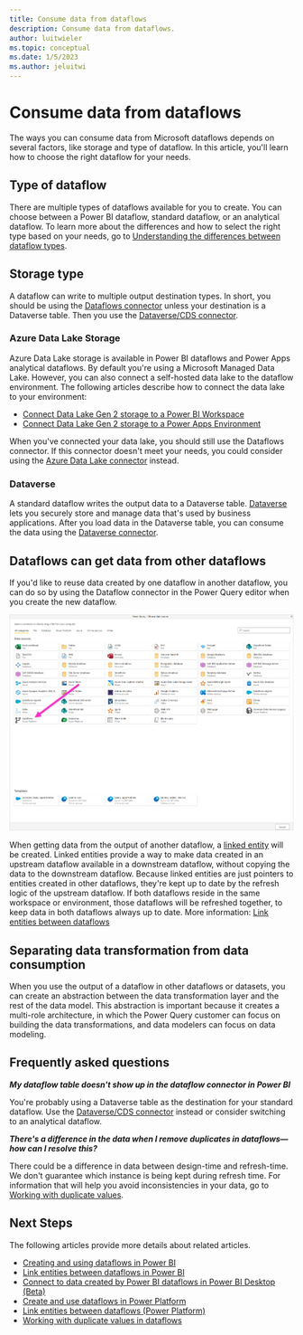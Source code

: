 ```yaml
---
title: Consume data from dataflows
description: Consume data from dataflows.
author: luitwieler
ms.topic: conceptual
ms.date: 1/5/2023
ms.author: jeluitwi
---
```


# Consume data from dataflows

The ways you can consume data from Microsoft dataflows depends on several factors, like storage and type of dataflow. In this article, you'll learn how to choose the right dataflow for your needs.

## Type of dataflow

There are multiple types of dataflows available for you to create. You can choose between a Power BI dataflow, standard dataflow, or an analytical dataflow. To learn more about the differences and how to select the right type based on your needs, go to [Understanding the differences between dataflow types](understanding-differences-between-analytical-standard-dataflows.md).

## Storage type

A dataflow can write to multiple output destination types. In short, you should be using the [Dataflows connector](../connectors/dataflows.md) unless your destination is a Dataverse table. Then you use the [Dataverse/CDS connector](../connectors/dataverse.md).

### Azure Data Lake Storage

Azure Data Lake storage is available in Power BI dataflows and Power Apps analytical dataflows. By default you're using a Microsoft Managed Data Lake. However, you can also connect a self-hosted data lake to the dataflow environment. The following articles describe how to connect the data lake to your environment:

- [Connect Data Lake Gen 2 storage to a Power BI Workspace](/power-bi/transform-model/dataflows/dataflows-azure-data-lake-storage-integration)
- [Connect Data Lake Gen 2 storage to a Power Apps Environment](./connect-azure-data-lake-storage-for-dataflow.md)

When you've connected your data lake, you should still use the Dataflows connector. If this connector doesn't meet your needs, you could consider using the [Azure Data Lake connector](../connectors/data-lake-storage.md) instead.

### Dataverse

A standard dataflow writes the output data to a Dataverse table. [Dataverse](/powerapps/maker/data-platform/data-platform-intro) lets you securely store and manage data that's used by business applications. After you load data in the Dataverse table, you can consume the data using the [Dataverse connector](../connectors/dataverse.md).

## Dataflows can get data from other dataflows

If you'd like to reuse data created by one dataflow in another dataflow, you can do so by using the Dataflow connector in the Power Query editor when you create the new dataflow.

[![Get data from a dataflow.](media/dataflows-linked-entities/linked-entities-03.png)](media/dataflows-linked-entities/linked-entities-03.png#lightbox)

When getting data from the output of another dataflow, a [linked entity](/data-integration/dataflows/dataflows-linked-entities) will be created. Linked entities provide a way to make data created in an upstream dataflow available in a downstream dataflow, without copying the data to the downstream dataflow. Because linked entities are just pointers to entities created in other dataflows, they're kept up to date by the refresh logic of the upstream dataflow. If both dataflows reside in the same workspace or environment, those dataflows will be refreshed together, to keep data in both dataflows always up to date. More information: [Link entities between dataflows](/data-integration/dataflows/dataflows-linked-entities)

## Separating data transformation from data consumption

When you use the output of a dataflow in other dataflows or datasets, you can create an abstraction between the data transformation layer and the rest of the data model. This abstraction is important because it creates a multi-role architecture, in which the Power Query customer can focus on building the data transformations, and data modelers can focus on data modeling.

## Frequently asked questions

_**My dataflow table doesn't show up in the dataflow connector in Power BI**_

You're probably using a Dataverse table as the destination for your standard dataflow. Use the [Dataverse/CDS connector](../connectors/dataverse.md) instead or consider switching to an analytical dataflow.

_**There's a difference in the data when I remove duplicates in dataflows&mdash;how can I resolve this?**_

There could be a difference in data between design-time and refresh-time. We don't guarantee which instance is being kept during refresh time. For information that will help you avoid inconsistencies in your data, go to [Working with duplicate values](../working-with-duplicates.md).

## Next Steps

The following articles provide more details about related articles.

- [Creating and using dataflows in Power BI](/power-bi/service-dataflows-create-use)
- [Link entities between dataflows in Power BI](/power-bi/service-dataflows-linked-entities)
- [Connect to data created by Power BI dataflows in Power BI Desktop (Beta)](/power-bi/desktop-connect-dataflows)
- [Create and use dataflows in Power Platform](/data-integration/dataflows/dataflows-integration-overview)
- [Link entities between dataflows (Power Platform)](/data-integration/dataflows/dataflows-linked-entities)
- [Working with duplicate values in dataflows](../working-with-duplicates.md)
